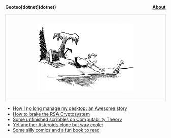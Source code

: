 <nav class="site-nav" style="font-weight:bold">
    Geoteo[dotnet](dotnet)
    <a href="contacts" style="float:right">About</a>
</nav>

 
<p style="text-align:center; border:1px solid #d0d0cc;">
    <img width=60% style="padding:30px;" src="pics/island.png">
</p>

- [How I no long manage my desktop: an Awesome story](config)
- [How to brake the RSA Cryptosystem](attack)
- [Some unfinished scribbles on Computability Theory](notes)
- [Yet another Asteroids clone but way cooler](astro)
- [Some silly comics and a fun book to read](comics)
